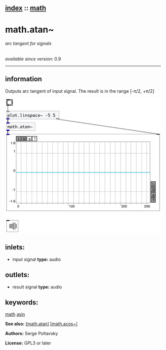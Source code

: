 [index](index.html) :: [math](category_math.html)
---

# math.atan~

###### arc tangent for signals

*available since version:* 0.9

---


## information
Outputs arc tangent of input signal. The result is in the range [-π/2, +π/2]



[![example](../examples/img/math.atan~.jpg)](../examples/pd/math.atan~.pd)









## inlets:

* input signal 
__type:__ audio<br>



## outlets:

* result signal
__type:__ audio<br>



## keywords:

[math](keywords/math.html)
[asin](keywords/asin.html)



**See also:**
[\[math.atan\]](math.atan.html)
[\[math.acos~\]](math.acos~.html)




**Authors:** Serge Poltavsky




**License:** GPL3 or later





